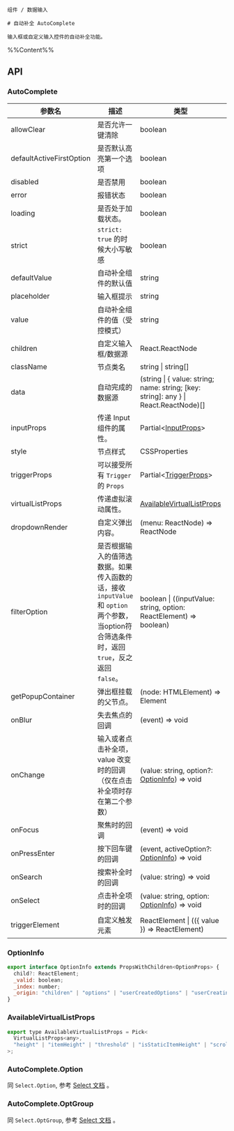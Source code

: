 `````
组件 / 数据输入

# 自动补全 AutoComplete

输入框或自定义输入控件的自动补全功能。
`````

%%Content%%

## API

### AutoComplete

|参数名|描述|类型|默认值|版本|
|---|---|---|---|---|
|allowClear|是否允许一键清除|boolean |`-`|-|
|defaultActiveFirstOption|是否默认高亮第一个选项|boolean |`true`|-|
|disabled|是否禁用|boolean |`-`|-|
|error|报错状态|boolean |`-`|-|
|loading|是否处于加载状态。|boolean |`-`|2.10.0|
|strict|`strict: true` 的时候大小写敏感|boolean |`-`|-|
|defaultValue|自动补全组件的默认值|string |`-`|-|
|placeholder|输入框提示|string |`-`|-|
|value|自动补全组件的值（受控模式）|string |`-`|-|
|children|自定义输入框/数据源|React.ReactNode |`-`|-|
|className|节点类名|string \| string[] |`-`|-|
|data|自动完成的数据源|(string \| { value: string; name: string; [key: string]: any } \| React.ReactNode)[] |`-`|-|
|inputProps|传递 Input 组件的属性。|Partial&lt;[InputProps](input#input)&gt; |`-`|2.10.0|
|style|节点样式|CSSProperties |`-`|-|
|triggerProps|可以接受所有 `Trigger` 的 `Props`|Partial&lt;[TriggerProps](trigger#trigger)&gt; |`-`|-|
|virtualListProps|传递虚拟滚动属性。|[AvailableVirtualListProps](#availablevirtuallistprops) |`-`|2.2.0|
|dropdownRender|自定义弹出内容。|(menu: ReactNode) => ReactNode |`-`|-|
|filterOption|是否根据输入的值筛选数据。如果传入函数的话，接收 `inputValue` 和 `option` 两个参数，当option符合筛选条件时，返回 `true`，反之返回 `false`。|boolean \| ((inputValue: string, option: ReactElement) => boolean) |`true`|-|
|getPopupContainer|弹出框挂载的父节点。|(node: HTMLElement) => Element |`-`|-|
|onBlur|失去焦点的回调|(event) => void |`-`|-|
|onChange|输入或者点击补全项，value 改变时的回调（仅在点击补全项时存在第二个参数）|(value: string, option?: [OptionInfo](#optioninfo)) => void |`-`|-|
|onFocus|聚焦时的回调|(event) => void |`-`|-|
|onPressEnter|按下回车键的回调|(event, activeOption?: [OptionInfo](#optioninfo)) => void |`-`|`activeOption` in 2.25.1|
|onSearch|搜索补全时的回调|(value: string) => void |`-`|-|
|onSelect|点击补全项时的回调|(value: string, option: [OptionInfo](#optioninfo)) => void |`-`|-|
|triggerElement|自定义触发元素|ReactElement \| (({ value }) => ReactElement) |`<Input />`|`() => ReactElement` in 2.31.0|

### OptionInfo

```js
export interface OptionInfo extends PropsWithChildren<OptionProps> {
  child?: ReactElement;
  _valid: boolean;
  _index: number;
  _origin: "children" | "options" | "userCreatedOptions" | "userCreatingOption";
}
```

### AvailableVirtualListProps

```js
export type AvailableVirtualListProps = Pick<
  VirtualListProps<any>,
  "height" | "itemHeight" | "threshold" | "isStaticItemHeight" | "scrollOptions"
>;
```

### AutoComplete.Option

同 `Select.Option`, 参考 [Select 文档](/react/components/select) 。

### AutoComplete.OptGroup

同 `Select.OptGroup`, 参考 [Select 文档](/react/components/select) 。
